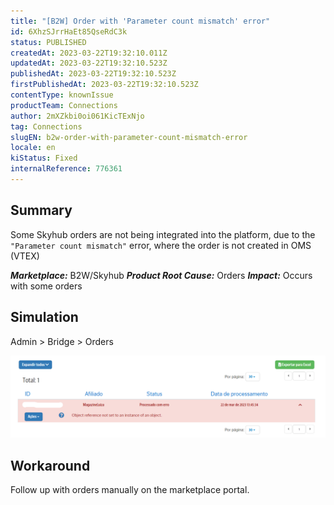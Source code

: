 ```yaml
---
title: "[B2W] Order with 'Parameter count mismatch' error"
id: 6XhzSJrrHaEt85QseRdC3k
status: PUBLISHED
createdAt: 2023-03-22T19:32:10.011Z
updatedAt: 2023-03-22T19:32:10.523Z
publishedAt: 2023-03-22T19:32:10.523Z
firstPublishedAt: 2023-03-22T19:32:10.523Z
contentType: knownIssue
productTeam: Connections
author: 2mXZkbi0oi061KicTExNjo
tag: Connections
slugEN: b2w-order-with-parameter-count-mismatch-error
locale: en
kiStatus: Fixed
internalReference: 776361
---
```


## Summary


Some Skyhub orders are not being integrated into the platform, due to the `"Parameter count mismatch"` error, where the order is not created in OMS (VTEX)

_**Marketplace:**_ B2W/Skyhub
_**Product Root Cause:**_ Orders
_**Impact:**_ Occurs with some orders


##

## Simulation


Admin > Bridge > Orders

 ![](https://raw.githubusercontent.com/vtexdocs/known-issues/refs/heads/main/docs/en/known-issues/Connections/b2w-order-with-parameter-count-mismatch-error_1.png)


##

## Workaround


Follow up with orders manually on the marketplace portal.




